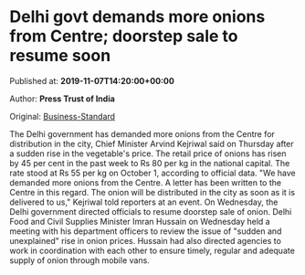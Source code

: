 
# Delhi govt demands more onions from Centre; doorstep sale to resume soon

Published at: **2019-11-07T14:20:00+00:00**

Author: **Press Trust of India**

Original: [Business-Standard](https://www.business-standard.com/article/pti-stories/delhi-govt-demands-more-onions-from-centre-119110701507_1.html)

The Delhi government has demanded more onions from the Centre for distribution in the city, Chief Minister Arvind Kejriwal said on Thursday after a sudden rise in the vegetable's price.
The retail price of onions has risen by 45 per cent in the past week to Rs 80 per kg in the national capital. The rate stood at Rs 55 per kg on October 1, according to official data.
"We have demanded more onions from the Centre. A letter has been written to the Centre in this regard. The onion will be distributed in the city as soon as it is delivered to us," Kejriwal told reporters at an event.
On Wednesday, the Delhi government directed officials to resume doorstep sale of onion.
Delhi Food and Civil Supplies Minister Imran Hussain on Wednesday held a meeting with his department officers to review the issue of "sudden and unexplained" rise in onion prices.
Hussain had also directed agencies to work in coordination with each other to ensure timely, regular and adequate supply of onion through mobile vans.
